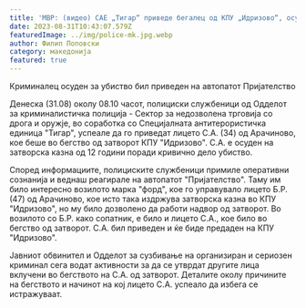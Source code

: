 ```yaml
---
title: 'МВР: (видео) САЕ „Тигар“ приведе бегалец од КПУ „Идризово“, осуден за убиство на 12 години затвор - 31 АВГУСТ 2023'
date: 2023-08-31T10:43:07.579Z
featuredImage: ../img/police-mk.jpg.webp
author: Филип Поповски
category: македонија
featured: true
---
```

Криминалец осуден за убиство бил приведен на автопатот Пријателство

Денеска (31.08) околу 08.10 часот, полициски службеници од Одделот за криминалистичка полиција - Сектор за недозволена трговија со дрога и оружје, во соработка со Специјалната антитерористичка единица "Тигар", успеале да го приведат лицето С.А. (34) од Арачиново, кое беше во бегство од затворот КПУ "Идризово". С.А. е осуден на затворска казна од 12 години поради кривично дело убиство.

Според информациите, полициските службеници примиле оперативни сознанија и веднаш реагирале на автопатот "Пријателство". Таму им било интересно возилото марка "форд", кое го управувало лицето Б.Р. (47) од Арачиново, кое исто така издржува затворска казна во КПУ "Идризово", но му било дозволено да работи надвор од затворот. Во возилото со Б.Р. како сопатник, е било и лицето С.А., кое било во бегство од затворот. С.А. бил приведен и ќе биде предаден на КПУ "Идризово".

Јавниот обвинител и Одделот за сузбивање на организиран и сериозен криминал сега водат активности за да се утврдат другите лица вклучени во бегството на С.А. од затворот. Деталите околу причините на бегството и начинот на кој лицето С.А. успеало да избега се истражуваат.
